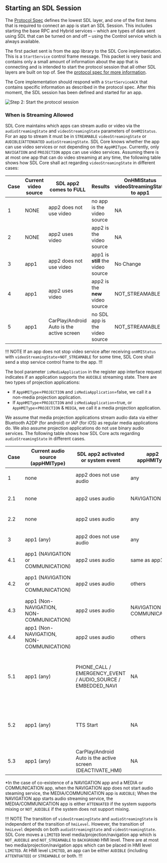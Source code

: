 ## Starting an SDL Session

The [Protocol Spec](../../protocol-spec) defines the lowest SDL layer, and one of the first items that is required to connect an app is start an SDL Session. This includes starting the base RPC and Hybrid services – which are types of data sent using SDL that can be turned on and off – using the Control service which is always available.

The first packet sent is from the app library to the SDL Core implementation. This is a `StartService` control frame message. This packet is very basic and contains only a small amount of information about the app that is connecting and is intended to start the protocol session that all other SDL layers are built on top of. See the [protocol spec for more information](../../protocol-spec).

The Core implementation should respond with a `StartServiceACK` that contains specific information as described in the protocol spec. After this moment, the SDL session has been defined and started for an app.

![Step 2: Start the protocol session](assets/overall_2.png) 

### When is Streaming Allowed

SDL Core maintains which apps can stream audio or video via the `audioStreamingState` and `videoStreamingState` parameters of `OnHMIStatus`. For an app to stream it must be in `STREAMABLE` `videoStreamingState` or `AUDIBLE`/`ATTENUATED` `audioStreamingState`. SDL Core knows whether the app can use video services or not depending on the `AppHMIType`. Currently, only `NAVIGATION` and `PROJECTION` apps can use video services. Assuming there is at most one app that can do video streaming at any time, the following table shows how SDL Core shall act regarding `videoStreamingState` in different cases:

| Case | Current video source | SDL app2 comes to FULL | Results | OnHMIStatus videoStreamingState to app1 | OnHMIStatus videoStreamingState to app2 | 
| -- | --- | --- | --- | --- | --- |
| 1 | NONE | app2 does not use video | no app is the video source | NA | NOT_STREAMABLE|
| 2 | NONE | app2 uses video | app2 is the video source | NA | STREAMABLE|
| 3 | app1 | app2 does not use video | app1 is **still** the video source | No Change | NOT_STREAMABLE|
| 4 | app1 | app2 uses video | app2 is the **new** video source | NOT_STREAMABLE | STREAMABLE|
| 5 | app1 | CarPlay/Android Auto is the active screen | no SDL app is the video source | NOT_STREAMABLE | NA|

!!! NOTE
If an app does not stop video service after receiving `onHMIStatus` with `videoStreamingState`=`NOT_STREAMABLE` for some time, SDL Core shall send a stop service control frame to the app.
!!!

The bool parameter `isMediaApplication` in the register app interface request indicates if an application supports the `AUDIBLE` streaming state. There are two types of projection applications:

- If `AppHMIType`=`PROJECTION` and `isMediaApplication`=false, we call it a non-media projection application.
- If `AppHMIType`=`PROJECTION` and `isMediaApplication`=true, or `AppHMIType`=`PROJECTION` & `MEDIA`, we call it a media projection application. 

We assume that media projection applications stream audio data via either Bluetooth A2DP (for android) or iAP (for iOS) as regular media applications do. We also assume projection applications do not use binary audio services. The following table shows how SDL Core acts regarding `audioStreamingState` in different cases.

| Case | Current audio source (appHMIType) | SDL app2 activated or system event | app2 appHMIType | app2 is media | Results | OnHMIStatus audioStreamingState to app1 | OnHMIStatus audioStreamingState to App2 |
| --- | --- | --- | --- | --- | --- | --- | --- |
| 1 | none | app2 does not use audio | any | false | no app is the audio source | NA | NOT_AUDIBLE |
| 2.1 | none | app2 uses audio | NAVIGATION | false | app2 is the audio source | NA | AUDIBLE |
| 2.2 | none | app2 uses audio | any | true | app2 is the audio source | NA | AUDIBLE |
| 3 | app1 (any) | app2 does not use audio | any | false | app1 is the audio source | No Change | NOT_AUDIBLE |
| 4.1 | app1 (NAVIGATION or COMMUNICATION) | app2 uses audio | same as app1 | false | app2 is the audio source | NOT_AUDIBLE | AUDIBLE |
| 4.2 | app1 (NAVIGATION or COMMUNICATION) | app2 uses audio | others | true | app1 and app2 are the audio sources | AUDIBLE | AUDIBLE / ATTENTUATED or NOT_AUDIBLE * |
| 4.3 | app1 (Non-NAVIGATION, NON-COMMUNICATION) | app2 uses audio | NAVIGATION or COMMUNICATION | false | app1 and app2 are the audio sources | AUDIBLE / ATTENTUATED or NOT_AUDIBLE * | AUDIBLE |
| 4.4 | app1 (Non-NAVIGATION, NON-COMMUNICATION) | app2 uses audio | others | true | app2 is the audio source | NOT_AUDIBLE | AUDIBLE |
| 5.1 | app1 (any) | PHONE_CALL / EMERGENCY_EVENT / AUDIO_SOURCE / EMBEDDED_NAVI | NA | NA | app1 is not the audio source, system set the audio source | NOT_AUDIBLE | NA |
| 5.2 | app1 (any) | TTS Start | NA | NA | depending on mixing audio support, app1 can be audio source | NOT_AUDIBLE / ATTENUATED | NA |
| 5.3 | app1 (any) | CarPlay/Android Auto is the active screen (DEACTIVATE_HMI) | NA | NA | no SDL app is the video source | NOT_AUDIBLE | NA |

 *In the case of co-existence of a NAVIGATION app and a MEDIA or COMMUNICATION app, when the NAVIGATION app does not start audio steaming service, the MEDIA/COMMUNICATION app is `AUDIBLE`; When the NAVIGATION app starts audio streaming service, the MEDIA/COMMUNICATION app is either `ATTENUATED` if the system supports mixing or `NOT_AUDIBLE` if the system does not support mixing.

!!! NOTE
The transition of `videoStreamingState` and `audioStreamingState` is independent of the transition of `hmiLevel`. However, the transition of `hmiLevel` depends on both `audioStreamingState` and `videoStreamingState`. SDL Core moves a `LIMITED` level media/projection/navigation app which is `NOT_AUDIBLE` and `NOT_STREAMABLE` to `BACKGROUND` HMI level. There are at most two media/projection/navigation apps which can be placed in HMI level `LIMITED`. At HMI level `LIMITED`, an app can be either `AUDIBLE` (including `ATTENTUATED`) or `STREAMABLE` or both.
!!!
